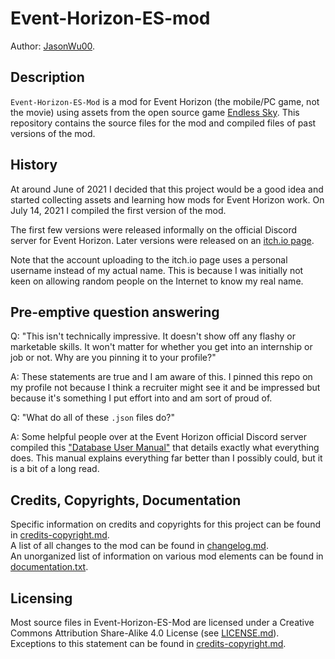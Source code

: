 # Event-Horizon-ES-mod

Author: [JasonWu00](https://github.com/JasonWu00).

## Description

`Event-Horizon-ES-Mod` is a mod for Event Horizon (the mobile/PC game, not the movie) using assets from the open source game [Endless Sky](https://github.com/endless-sky/endless-sky). This repository contains the source files for the mod and compiled files of past versions of the mod.

## History

At around June of 2021 I decided that this project would be a good idea and started collecting assets and learning how mods for Event Horizon work. On July 14, 2021 I compiled the first version of the mod.

The first few versions were released informally on the official Discord server for Event Horizon. Later versions were released on an [itch.io page](https://404-found.itch.io/event-horizon-es-mod).

Note that the account uploading to the itch.io page uses a personal username instead of my actual name. This is because I was initially not keen on allowing random people on the Internet to know my real name.

## Pre-emptive question answering

Q: "This isn't technically impressive. It doesn't show off any flashy or marketable skills. It won't matter for whether you get into an internship or job or not. Why are you pinning it to your profile?"

A: These statements are true and I am aware of this. I pinned this repo on my profile not because I think a recruiter might see it and be impressed but because it's something I put effort into and am sort of proud of.

Q: "What do all of these `.json` files do?"

A: Some helpful people over at the Event Horizon official Discord server compiled this ["Database User Manual"](https://docs.google.com/document/d/1TsxbbtUkF_OKdpotKNQEiPqvW3xi8CTUipUiFz51CZY/edit?usp=sharing) that details exactly what everything does. This manual explains everything far better than I possibly could, but it is a bit of a long read.

## Credits, Copyrights, Documentation

Specific information on credits and copyrights for this project can be found in [credits-copyright.md](../master/credits-copyright.md).  
A list of all changes to the mod can be found in [changelog.md](../master/changelog.md).  
An unorganized list of information on various mod elements can be found in [documentation.txt](../master/documentation.txt).  

## Licensing

Most source files in Event-Horizon-ES-Mod are licensed under a Creative Commons Attribution Share-Alike 4.0 License (see [LICENSE.md](../master/LICENSE.md)). Exceptions to this statement can be found in [credits-copyright.md](../master/credits-copyright.md).